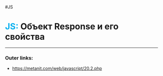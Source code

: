 #JS
# <font color="#00b0f0">JS:</font> Объект Response и его свойства
---
### Outer links:
- https://metanit.com/web/javascript/20.2.php